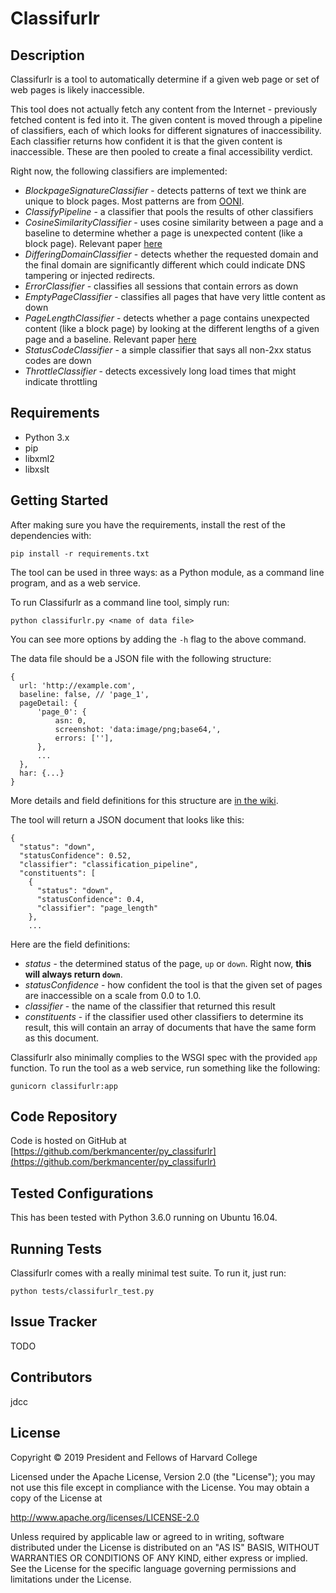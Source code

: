 Classifurlr
===========

Description
-----------

Classifurlr is a tool to automatically determine if a given web page or set of
web pages is likely inaccessible.

This tool does not actually fetch any content from the Internet - previously
fetched content is fed into it. The given content is moved through a pipeline
of classifiers, each of which looks for different signatures of
inaccessibility.  Each classifier returns how confident it is that the given
content is inaccessible. These are then pooled to create a final accessibility
verdict.

Right now, the following classifiers are implemented:

* _BlockpageSignatureClassifier_ - detects patterns of text we think are unique
 to block pages. Most patterns are from [OONI](https://github.com/iclab/iclab-dmp/blob/master/primitives/block_page_detection.py).
* _ClassifyPipeline_ - a classifier that pools the results of other classifiers
* _CosineSimilarityClassifier_ - uses cosine similarity between a page and
 a baseline to determine whether a page is unexpected content (like a block
 page). Relevant paper [here](http://conferences.sigcomm.org/imc/2014/papers/p299.pdf)
* _DifferingDomainClassifier_ - detects whether the requested domain and the
 final domain are significantly different which could indicate DNS tampering
 or injected redirects.
* _ErrorClassifier_ - classifies all sessions that contain errors as down
* _EmptyPageClassifier_ - classifies all pages that have very little content as
  down
* _PageLengthClassifier_ - detects whether a page contains unexpected content
 (like a block page) by looking at the different lengths of a given page and
 a baseline. Relevant paper
 [here](http://conferences.sigcomm.org/imc/2014/papers/p299.pdf)
* _StatusCodeClassifier_ - a simple classifier that says all non-2xx status codes are down
* _ThrottleClassifier_ - detects excessively long load times that might
 indicate throttling

Requirements
------------

* Python 3.x
* pip
* libxml2
* libxslt

Getting Started
---------------

After making sure you have the requirements, install the rest of the
dependencies with:

```
pip install -r requirements.txt
```

The tool can be used in three ways: as a Python module, as a command line
program, and as a web service.

To run Classifurlr as a command line tool, simply run:

```
python classifurlr.py <name of data file>
```
You can see more options by adding the `-h` flag to the above command.

The data file should be a JSON file with the following structure:
```
{
  url: 'http://example.com',
  baseline: false, // 'page_1',
  pageDetail: {
      'page_0': {
          asn: 0,
          screenshot: 'data:image/png;base64,',
          errors: [''],
      },
      ...
  },
  har: {...}
}
```
More details and field definitions for this structure are [in the
wiki](todo).

The tool will return a JSON document that looks like this:
```
{
  "status": "down",
  "statusConfidence": 0.52,
  "classifier": "classification_pipeline",
  "constituents": [
    {
      "status": "down",
      "statusConfidence": 0.4,
      "classifier": "page_length"
    },
    ...
```
Here are the field definitions:
* _status_ - the determined status of the page, `up` or `down`. Right now,
 **this will always return `down`**.
* _statusConfidence_ - how confident the tool is that the given set of pages
 are inaccessible on a scale from 0.0 to 1.0.
* _classifier_ - the name of the classifier that returned this result
* _constituents_ - if the classifier used other classifiers to determine its
 result, this will contain an array of documents that have the same form as
 this document.

Classifurlr also minimally complies to the WSGI spec with the provided `app`
function. To run the tool as a web service, run something like the following:
```
gunicorn classifurlr:app
```

Code Repository
---------------

Code is hosted on GitHub at
[https://github.com/berkmancenter/py_classifurlr](https://github.com/berkmancenter/py_classifurlr)


Tested Configurations
---------------------

This has been tested with Python 3.6.0 running on Ubuntu 16.04.

Running Tests
-------------

Classifurlr comes with a really minimal test suite. To run it, just run:
```
python tests/classifurlr_test.py
```

Issue Tracker
-------------

TODO

Contributors
------------

jdcc

License
-------

Copyright © 2019 President and Fellows of Harvard College

Licensed under the Apache License, Version 2.0 (the "License");
you may not use this file except in compliance with the License.
You may obtain a copy of the License at

   http://www.apache.org/licenses/LICENSE-2.0

Unless required by applicable law or agreed to in writing, software
distributed under the License is distributed on an "AS IS" BASIS,
WITHOUT WARRANTIES OR CONDITIONS OF ANY KIND, either express or implied.
See the License for the specific language governing permissions and
limitations under the License.
